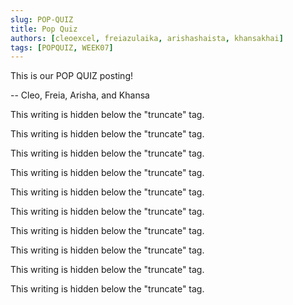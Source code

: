 ```yaml
---
slug: POP-QUIZ
title: Pop Quiz
authors: [cleoexcel, freiazulaika, arishashaista, khansakhai]
tags: [POPQUIZ, WEEK07]
---
```


This is our POP QUIZ posting!

-- Cleo, Freia, Arisha, and Khansa

<!--truncate-->

This writing is hidden below the "truncate" tag.

This writing is hidden below the "truncate" tag.

This writing is hidden below the "truncate" tag.

This writing is hidden below the "truncate" tag.

This writing is hidden below the "truncate" tag.

This writing is hidden below the "truncate" tag.

This writing is hidden below the "truncate" tag.

This writing is hidden below the "truncate" tag.

This writing is hidden below the "truncate" tag.

This writing is hidden below the "truncate" tag.
